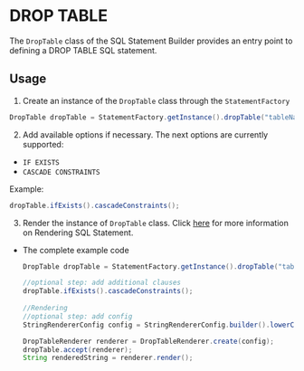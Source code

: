 # DROP TABLE

The `DropTable` class of the SQL Statement Builder provides an entry 
point to defining a DROP TABLE SQL statement.

## Usage

1. Create an instance of the `DropTable` class through the `StatementFactory`

  ```java
  DropTable dropTable = StatementFactory.getInstance().dropTable("tableName");
  ```

2. Add available options if necessary. 
The next options are currently supported:
- `IF EXISTS`
- `CASCADE CONSTRAINTS`

Example:

  ```java
  dropTable.ifExists().cascadeConstraints();
  ```

3. Render the instance of `DropTable` class. Click [here](../rendering.md) for more information on Rendering SQL Statement.


- The complete example code

  ```java
  DropTable dropTable = StatementFactory.getInstance().dropTable("tableName");

  //optional step: add additional clauses
  dropTable.ifExists().cascadeConstraints();
   
  //Rendering
  //optional step: add config
  StringRendererConfig config = StringRendererConfig.builder().lowerCase(true).build();
  
  DropTableRenderer renderer = DropTableRenderer.create(config);
  dropTable.accept(renderer);
  String renderedString = renderer.render();
  ```